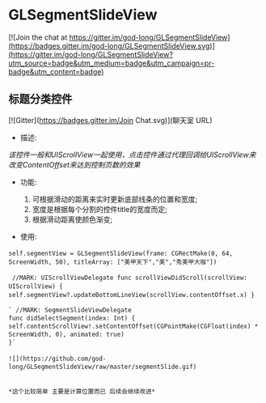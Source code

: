 # GLSegmentSlideView

[![Join the chat at https://gitter.im/god-long/GLSegmentSlideView](https://badges.gitter.im/god-long/GLSegmentSlideView.svg)](https://gitter.im/god-long/GLSegmentSlideView?utm_source=badge&utm_medium=badge&utm_campaign=pr-badge&utm_content=badge)

## 标题分类控件

[![Gitter](https://badges.gitter.im/Join Chat.svg)](聊天室 URL)

*   描述:

   *该控件一般和UIScrollView一起使用，点击控件通过代理回调给UIScrollView来
    改变ContentOffset来达到控制页数的效果*

*   功能:

     1. 可根据滑动的距离来实时更新底部线条的位置和宽度;
     2. 宽度是根据每个分割的控件title的宽度而定;
     3. 根据滑动距离使颜色渐变;

*   使用:

  `self.segmentView = GLSegmentSlideView(frame: CGRectMake(0, 64, ScreenWidth, 50), titleArray: ["美甲天下","美","秀美甲大咖"])`

    
  ` //MARK: UIScrollViewDelegate
    func scrollViewDidScroll(scrollView: UIScrollView) {
    self.segmentView?.updateBottomLineView(scrollView.contentOffset.x)
    }`

    ` //MARK: SegmentSlideViewDelegate
    func didSelectSegment(index: Int) {
    self.contentScrollView!.setContentOffset(CGPointMake(CGFloat(index) * ScreenWidth, 0), animated: true)
    }`
    
    ![](https://github.com/god-long/GLSegmentSlideView/raw/master/segmentSlide.gif)


    *这个比较简单 主要是计算位置而已 后续会继续改进*
